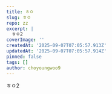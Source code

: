 ```yaml
---
title: ㅎㅇ
slug: ㅎㅇ
repo: zz
excerpt: |
  ㅎㅇ2
coverImage: ''
createdAt: '2025-09-07T07:05:57.913Z'
updatedAt: '2025-09-07T07:05:57.914Z'
pinned: false
tags: []
author: choyoungwoo9
---
```

ㅎㅇ2
